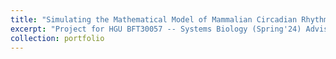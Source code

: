 ```yaml
---
title: "Simulating the Mathematical Model of Mammalian Circadian Rhythm"
excerpt: "Project for HGU BFT30057 -- Systems Biology (Spring'24) Advised by Prof. Ah-Ram Kim <a href='https://www.youtube.com/watch?v=HnnqYVP3IOI'>[Video]</a>"
collection: portfolio
---
```

